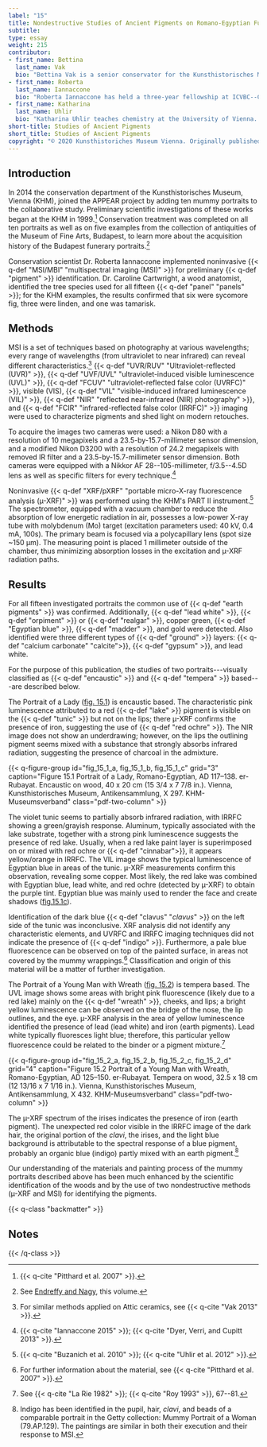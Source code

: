 ```yaml
---
label: "15"
title: Nondestructive Studies of Ancient Pigments on Romano-Egyptian Funerary Portraits of the Kunsthistorisches Museum, Vienna
subtitle:
type: essay
weight: 215
contributor:
- first_name: Bettina
  last_name: Vak
  bio: "Bettina Vak is a senior conservator for the Kunsthistorisches Museum, Vienna, collection of antiquities. She received her master's degree in objects conservation from the University of Applied Arts Vienna. She was lead conservator of the research project CVA (Corpus Vasorum Antiquorum), Wien 5, 6. She is currently conducting the technical study and conservation of fifteen Romano-Egyptian mummy portraits in collaboration with the Museum of Fine Arts, Budapest."
- first_name: Roberta
  last_name: Iannaccone
  bio: "Roberta Iannaccone has held a three-year fellowship at ICVBC--CNR (Institute for Conservation and Valorization of Cultural Heritage--National Research Council) in Florence, Italy, where she works on the characterization of polychromy on Roman and Etruscan statues and sarcophagi. Iannaccone holds a BS and PhD in science applied to conservation of cultural heritage from the University of Florence and specializes in studying ancient Greco-Roman polychromy using noninvasive techniques. She has collaborated with such institutions as the University of California, San Diego, and the Kunsthistorisches Museum, Vienna."
- first_name: Katharina
  last_name: Uhlir
  bio: "Katharina Uhlir teaches chemistry at the University of Vienna. She holds a PhD---with a focus on scientific investigations of ancient glasses of Ephesos using µ-XRF and SEM/EDS---from the Academy of Fine Arts Vienna, where she also was an assistant professor. She has been the scientific assistant in the Conservation Science Department of the Kunsthistorisches Museum, Vienna (KHM), responsible for the XRF investigations at the KHM since 2011."
short-title: Studies of Ancient Pigments
short_title: Studies of Ancient Pigments
copyright: "© 2020 Kunsthistoriches Museum Vienna. Originally published in *Mummy Portraits of Roman Egypt: Emerging Research from the APPEAR Project* © 2020 J. Paul Getty Trust, www.getty.edu/publications/mummyportraits (licensed under CC BY 4.0)."
---
```



##  Introduction

In 2014 the conservation department of the Kunsthistorisches Museum, Vienna (KHM), joined the APPEAR project by adding ten mummy portraits to the collaborative study. Preliminary scientific investigations of these works began at the KHM in 1999.[^1] Conservation treatment was completed on all ten portraits as well as on five examples from the collection of antiquities of the Museum of Fine Arts, Budapest, to learn more about the acquisition history of the Budapest funerary portraits.[^2]

Conservation scientist Dr. Roberta Iannaccone implemented noninvasive {{< q-def "MSI/MBI" "multispectral imaging (MSI)" >}} for preliminary {{< q-def "pigment" >}} identification. Dr. Caroline Cartwright, a wood anatomist, identified the tree species used for all fifteen {{< q-def "panel" "panels" >}}; for the KHM examples, the results confirmed that six were sycomore fig, three were linden, and one was tamarisk.

##  Methods

MSI is a set of techniques based on photography at various wavelengths; every range of wavelengths (from ultraviolet to near infrared) can reveal different characteristics.[^3] {{< q-def "UVR/RUV" "Ultraviolet-reflected (UVR)" >}}, {{< q-def "UVF/UVL" "ultraviolet-induced visible luminescence (UVL)" >}}, {{< q-def "FCUV" "ultraviolet-reflected false color (UVRFC)" >}}, visible (VIS), {{< q-def "VIL" "visible-induced infrared luminescence (VIL)" >}}, {{< q-def "NIR" "reflected near-infrared (NIR) photography" >}}, and {{< q-def "FCIR" "infrared-reflected false color (IRRFC)" >}} imaging were used to characterize pigments and shed light on modern retouches.

To acquire the images two cameras were used: a Nikon D80 with a resolution of 10 megapixels and a 23.5-by-15.7-millimeter sensor dimension, and a modified Nikon D3200 with a resolution of 24.2 megapixels with removed IR filter and a 23.5-by-15.7-millimeter sensor dimension. Both cameras were equipped with a Nikkor AF 28--105-millimeter, f/3.5--4.5D lens as well as specific filters for every technique.[^4]

Noninvasive {{< q-def "XRF/pXRF" "portable micro-X-ray fluorescence analysis (µ-XRF)" >}} was performed using the KHM's PART II instrument.[^5] The spectrometer, equipped with a vacuum chamber to reduce the absorption of low energetic radiation in air, possesses a low-power X-ray tube with molybdenum (Mo) target (excitation parameters used: 40 kV, 0.4 mA, 100s). The primary beam is focused via a polycapillary lens (spot size ~150 µm). The measuring point is placed 1 millimeter outside of the chamber, thus minimizing absorption losses in the excitation and µ-XRF radiation paths.

##  Results

For all fifteen investigated portraits the common use of {{< q-def "earth pigments" >}} was confirmed. Additionally, {{< q-def "lead white" >}}, {{< q-def "orpiment" >}} or {{< q-def "realgar" >}}, copper green, {{< q-def "Egyptian blue" >}}, {{< q-def "madder" >}}, and gold were detected. Also identified were three different types of {{< q-def "ground" >}} layers: {{< q-def "calcium carbonate" "calcite">}}, {{< q-def "gypsum" >}}, and lead white.

For the purpose of this publication, the studies of two portraits---visually classified as {{< q-def "encaustic" >}} and {{< q-def "tempera" >}} based---are described below.

The Portrait of a Lady ([fig. 15.1](#fig_15_1_a)) is encaustic based. The characteristic pink luminescence attributed to a red {{< q-def "lake" >}} pigment is visible on the {{< q-def "tunic" >}} but not on the lips; there µ-XRF confirms the presence of iron, suggesting the use of {{< q-def "red ochre" >}}. The NIR image does not show an underdrawing; however, on the lips the outlining pigment seems mixed with a substance that strongly absorbs infrared radiation, suggesting the presence of charcoal in the admixture.

{{< q-figure-group id="fig_15_1_a, fig_15_1_b, fig_15_1_c" grid="3" caption="<span class='quire-figure__label'>Figure 15.1</span> Portrait of a Lady, Romano-Egyptian, AD 117–138. er-Rubayat. Encaustic on wood, 40 x 20 cm (15 3/4 x 7 7/8 in.). Vienna, Kunsthistorisches Museum, Antikensammlung, X 297. KHM-Museumsverband" class="pdf-two-column" >}}

The violet tunic seems to partially absorb infrared radiation, with IRRFC showing a green/grayish response. Aluminum, typically associated with the lake substrate, together with a strong pink luminescence suggests the presence of red lake. Usually, when a red lake paint layer is superimposed on or mixed with red ochre or {{< q-def "cinnabar">}}, it appears yellow/orange in IRRFC. The VIL image shows the typical luminescence of Egyptian blue in areas of the tunic. µ-XRF measurements confirm this observation, revealing some copper. Most likely, the red lake was combined with Egyptian blue, lead white, and red ochre (detected by µ-XRF) to obtain the purple tint. Egyptian blue was mainly used to render the face and create shadows ([fig.15.1c](#fig_15_1_c)).

Identification of the dark blue {{< q-def "clavus" "*clavus*" >}} on the left side of the tunic was inconclusive. XRF analysis did not identify any characteristic elements, and UVRFC and IRRFC imaging techniques did not indicate the presence of {{< q-def "indigo" >}}. Furthermore, a pale blue fluorescence can be observed on top of the painted surface, in areas not covered by the mummy wrappings.[^6] Classification and origin of this material will be a matter of further investigation.

The Portrait of a Young Man with Wreath ([fig. 15.2](#fig_15_2_a)) is tempera based. The UVL image shows some areas with bright pink fluorescence (likely due to a red lake) mainly on the {{< q-def "wreath" >}}, cheeks, and lips; a bright yellow luminescence can be observed on the bridge of the nose, the lip outlines, and the eye. µ-XRF analysis in the area of yellow luminescence identified the presence of lead (lead white) and iron (earth pigments). Lead white typically fluoresces light blue; therefore, this particular yellow fluorescence could be related to the binder or a pigment mixture.[^7]

{{< q-figure-group id="fig_15_2_a, fig_15_2_b, fig_15_2_c, fig_15_2_d" grid="4" caption="<span class='quire-figure__label'>Figure 15.2</span> Portrait of a Young Man with Wreath, Romano-Egyptian, AD 125–150. er-Rubayat. Tempera on wood, 32.5 x 18 cm (12 13/16 x 7 1/16 in.). Vienna, Kunsthistorisches Museum, Antikensammlung, X 432. KHM-Museumsverband" class="pdf-two-column" >}}

The µ-XRF spectrum of the irises indicates the presence of iron (earth pigment). The unexpected red color visible in the IRRFC image of the dark hair, the original portion of the *clavi*, the irises, and the light blue background is attributable to the spectral response of a blue pigment, probably an organic blue (indigo) partly mixed with an earth pigment.[^8]

Our understanding of the materials and painting process of the mummy portraits described above has been much enhanced by the scientific identification of the woods and by the use of two nondestructive methods (µ-XRF and MSI) for identifying the pigments.

{{< q-class "backmatter" >}}
## Notes
{{< /q-class >}}

[^1]: {{< q-cite "Pitthard et al. 2007" >}}.

[^2]: See [Endreffy and Nagy](/part-one/12/), this volume.

[^3]: For similar methods applied on Attic ceramics, see {{< q-cite "Vak 2013" >}}.

[^4]: {{< q-cite "Iannaccone 2015" >}}; {{< q-cite "Dyer, Verri, and Cupitt 2013" >}}.

[^5]: {{< q-cite "Buzanich et al. 2010" >}}; {{< q-cite "Uhlir et al. 2012" >}}.

[^6]: For further information about the material, see {{< q-cite "Pitthard et al. 2007" >}}.

[^7]: See {{< q-cite "La Rie 1982" >}}; {{< q-cite "Roy 1993" >}}, 67--81.

[^8]: Indigo has been identified in the pupil, hair, *clavi*, and beads of a comparable portrait in the Getty collection: Mummy Portrait of a Woman (79.AP.129). The paintings are similar in both their execution and their response to MSI.
